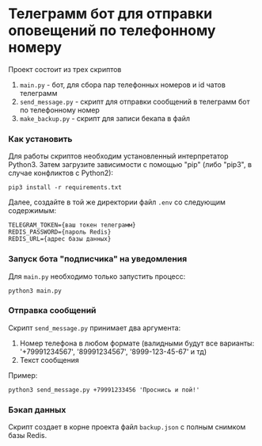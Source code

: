 # Телеграмм бот для отправки оповещений по телефонному номеру

Проект состоит из трех скриптов
1. `main.py` - бот, для сбора пар телефонных номеров и id чатов телеграмм
2. `send_message.py` - скрипт для отправки сообщений в телеграмм бот по телефонному номер
3. `make_backup.py` - скрипт для записи бекапа в файл

### Как установить
Для работы скриптов необходим установленный интерпретатор Python3. Затем загрузите зависимости с помощью "pip"
(либо "pip3", в случае конфликтов с Python2):
```
pip3 install -r requirements.txt
```

Далее, создайте в той же директории файл `.env` со следующим содержимым:
```
TELEGRAM_TOKEN={ваш токен телеграмм}
REDIS_PASSWORD={пароль Redis}
REDIS_URL={адрес базы данных}
```

### Запуск бота "подписчика" на уведомления

Для `main.py` необходимо только запустить процесс:
```
python3 main.py
```

### Отправка сообщений
Скрипт `send_message.py` принимает два аргумента:
1. Номер телефона в любом формате (валидными будут все варианты: '+79991234567', '89991234567', '8999-123-45-67' и тд)
2. Текст сообщения

Пример:
```
python3 send_message.py +79991233456 'Проснись и пой!'
```

### Бэкап данных
Скрипт создает в корне проекта файл `backup.json` с полным снимком базы Redis.
